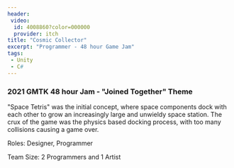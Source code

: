 ```yaml
---
header:
 video:
  id: 4008860?color=000000
  provider: itch
title: "Cosmic Collector"
excerpt: "Programmer - 48 hour Game Jam"
tags: 
 - Unity 
 - C#
---
```

<h3>2021 GMTK 48 hour Jam - "Joined Together" Theme</h3>

"Space Tetris" was the initial concept, where space components dock with each other to grow an increasingly large and unwieldy space station. The crux of the game was the physics based docking process, with too many collisions causing a game over.

Roles: Designer, Programmer

Team Size: 2 Programmers and 1 Artist
